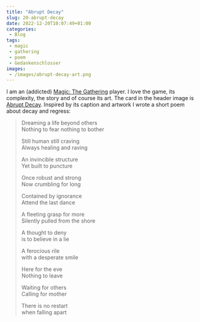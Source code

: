 ```yaml
---
title: "Abrupt Decay"
slug: 20-abrupt-decay
date: 2022-12-20T10:07:49+01:00
categories:
 - Blog
tags:
 - magic
 - gathering
 - poem
 - Gedankenschlosser
images:
 - /images/abrupt-decay-art.png
---
```


I am an (addicted) [Magic: The Gathering](https://en.wikipedia.org/wiki/Magic:_The_Gathering) player. I love the game, its complexity, the story and of course its art. The card in the header image is [Abrupt Decay](https://scryfall.com/card/mm3/146/abrupt-decay). Inspired by its caption and artwork I wrote a short poem about decay and regress:

<!--more-->

> Dreaming a life beyond others\
> Nothing to fear nothing to bother
>
> Still human still craving\
> Always healing and raving
>
> An invincible structure\
> Yet built to puncture
>
> Once robust and strong\
> Now crumbling for long
>
> Contained by ignorance\
> Attend the last dance
>
> A fleeting grasp for more\
> Silently pulled from the shore
>
> A thought to deny\
> is to believe in a lie 
>
> A ferocious rile\
> with a desperate smile
>
> Here for the eve\
> Nothing to leave
>
> Waiting for others\
> Calling for mother
>
> There is no restart\
> when falling apart
